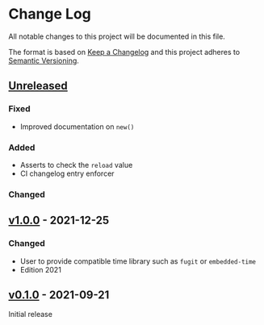 # Change Log

All notable changes to this project will be documented in this file.

The format is based on [Keep a Changelog](http://keepachangelog.com/)
and this project adheres to [Semantic Versioning](http://semver.org/).

## [Unreleased]

### Fixed

- Improved documentation on `new()`

### Added

- Asserts to check the `reload` value
- CI changelog entry enforcer

### Changed

## [v1.0.0] - 2021-12-25

### Changed

- User to provide compatible time library such as `fugit` or `embedded-time`
- Edition 2021

## [v0.1.0] - 2021-09-21

Initial release

[Unreleased]: https://github.com/rtic-rs/systick-monotonic/compare/v1.0.0...HEAD
[v1.0.0]: https://github.com/rtic-rs/systick-monotonic/compare/v0.1.0...v1.0.0
[v0.1.0]: https://github.com/rtic-rs/systick-monotonic/compare/2220d9b...v0.1.0

